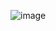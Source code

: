 ![image](https://github.com/Jeevan-04/Operating_Systems_Lab_Manual/assets/142775323/b9557209-5b31-4862-8877-7c29ff255ee6)
